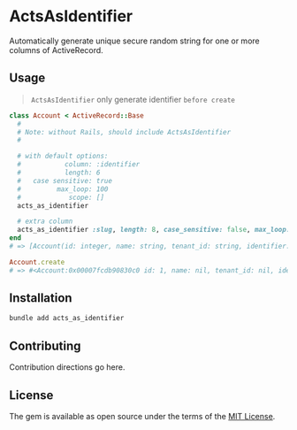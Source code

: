 # ActsAsIdentifier

Automatically generate unique secure random string for one or more columns of ActiveRecord.

## Usage

> `ActsAsIdentifier` only generate identifier `before create`

```ruby
class Account < ActiveRecord::Base
  #
  # Note: without Rails, should include ActsAsIdentifier
  #

  # with default options:
  #           column: :identifier
  #           length: 6
  #   case sensitive: true
  #         max_loop: 100
  #            scope: []
  acts_as_identifier

  # extra column
  acts_as_identifier :slug, length: 8, case_sensitive: false, max_loop: 1000, scope: [:tenant_id]
end
# => [Account(id: integer, name: string, tenant_id: string, identifier: string, slug: string)]

Account.create
# => #<Account:0x00007fcdb90830c0 id: 1, name: nil, tenant_id: nil, identifier: "PWbYHd", slug: "5fabb1e7">

```

## Installation

```ruby
bundle add acts_as_identifier
```

## Contributing
Contribution directions go here.

## License
The gem is available as open source under the terms of the [MIT License](https://opensource.org/licenses/MIT).
